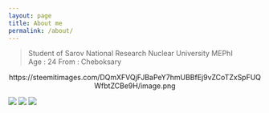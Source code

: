 ```yaml
---
layout: page
title: About me
permalink: /about/
---
```

 >Student of Sarov National Research Nuclear University MEPhI  
 >Age : 24
 >From : Cheboksary
 <center>https://steemitimages.com/DQmXFVQjFJBaPeY7hmUBBfEj9vZCoTZxSpFUQWfbtZCBe9H/image.png</center>

[![](http://raidho.by/wp-content/uploads/2017/04/vk.png)](https://www.yandex.ru/search/?text=dr&lr=47&clid=2196598)   [![](https://im0-tub-ru.yandex.net/i?id=2568d09feffe96a8efe80608f35e17d9&n=13)](https://www.yandex.ru/search/?text=%D0%B8%D0%BD%D1%81%D1%82%D0%B0%D0%B3%D1%80%D0%B0%D0%BC&lr=47&clid=2196598)   [![](http://rubukkit.org/data/avatars/m/94/94042.jpg?1538728078)](https://github.com/Ivvlksenia/Ivvlksenia.github.io)
